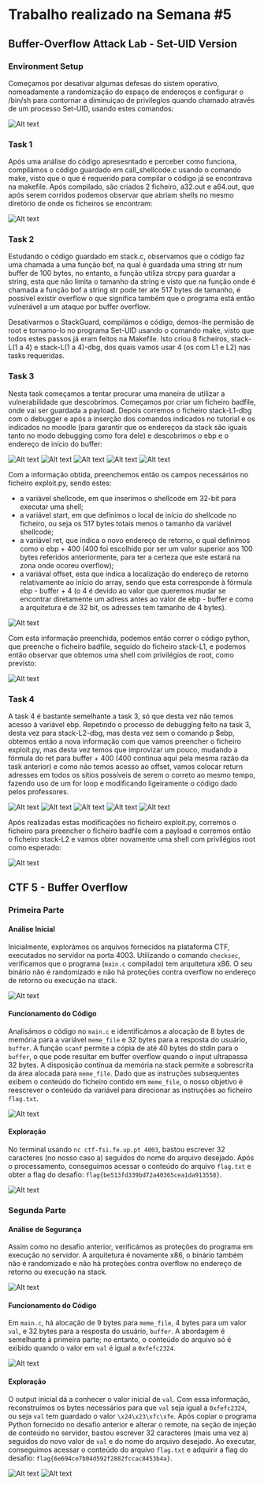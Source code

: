 # Trabalho realizado na Semana #5

## Buffer-Overflow Attack Lab - Set-UID Version

### Environment Setup

Começamos por desativar algumas defesas do sistem operativo, nomeadamente a randomização do espaço de endereços e configurar o /bin/sh para contornar a diminuiçao de privilegios quando chamado através de um processo Set-UID, usando estes comandos:

![Alt text](/images/image-1.png)

### Task 1

Após uma análise do código apresesntado e perceber como funciona, compilámos o código guardado em call_shellcode.c usando o comando make, visto que o que é requerido para compilar o código já se encontrava na makefile. Após compilado, são criados 2 ficheiro, a32.out e a64.out,  que após serem corridos podemos observar que abriam shells no mesmo diretório de onde os ficheiros se encontram:

![Alt text](/images/image-2.png)

### Task 2

Estudando o código guardado em stack.c, observamos que o código faz uma chamada a uma função bof, na qual é guardada uma string str num buffer de 100 bytes, no entanto, a função utiliza strcpy para guardar a string, esta que não limita o tamanho da string e visto que na função onde é chamada a função bof a string str pode ter ate 517 bytes de tamanho, é possível existir overflow o que significa também que o programa está então vulnerável a um ataque por buffer overflow.

Desativarmos o StackGuard, compilámos o código, demos-lhe permisão de root e tornamo-lo no programa Set-UID usando o comando make, visto que todos estes passos já eram feitos na Makefile. Isto criou 8 ficheiros, stack-L(1 a 4) e stack-L(1 a 4)-dbg, dos quais vamos usar 4 (os com L1 e L2) nas tasks requeridas.

### Task 3

Nesta task começamos a tentar procurar uma maneira de utilizar a vulnerabilidade que descobrimos. Começamos por criar um ficheiro badfile, onde vai ser guardada a payload. Depois corremos o ficheiro stack-L1-dbg com o debugger e após a inserção dos comandos indicados no tutorial e os indicados no moodle (para garantir que os endereços da stack são iguais tanto no modo debugging como fora dele) e descobrimos o ebp e o endereço de início do buffer:

![Alt text](/images/image-3.png)
![Alt text](/images/image-4.png)
![Alt text](/images/image-5.png)
![Alt text](/images/image-6.png)
![Alt text](/images/image-7.png)

Com a informação obtida, preenchemos então os campos necessários no ficheiro exploit.py, sendo estes: 

- a variável shellcode, em que inserimos o shellcode em 32-bit para executar uma shell;
- a variável start, em que definimos o local de início do shellcode no ficheiro, ou seja os 517 bytes totais menos o tamanho da variável shellcode;
- a variável ret, que indica o novo endereço de retorno, o qual definimos como o ebp + 400 (400 foi escolhido por ser um valor superior aos 100 bytes referidos anteriormente, para ter a certeza que este estará na zona onde ocoreu overflow);
- a variával offset, esta que indica a localização do endereço de retorno relativamente ao início do array, sendo que esta corresponde à fórmula ebp - buffer + 4 (o 4 é devido ao valor que queremos mudar se encontrar diretamente um adress antes ao valor de ebp - buffer e como a arquitetura é de 32 bit, os adresses tem tamanho de 4 bytes).

![Alt text](/images/image-8.png)

Com esta informação preenchida, podemos então correr o código python, que preenche o ficheiro badfile, seguido do ficheiro stack-L1, e podemos então observar que obtemos uma shell com privilégios de root, como previsto:

![Alt text](/images/image-16.png)

### Task 4

A task 4 é bastante semelhante a task 3, só que desta vez não temos acesso à variável ebp.
Repetindo o processo de debugging feito na task 3, desta vez para stack-L2-dbg, mas desta vez sem o comando p $ebp, obtemos então a nova informação com que vamos preencher o ficheiro exploit.py, mas desta vez temos que improvizar um pouco, mudando a fórmula do ret para buffer + 400 (400 continua aqui pela mesma razão da task anterior) e como não temos acesso ao offset, vamos colocar return adresses em todos os sítios possíveis de serem o correto ao mesmo tempo, fazendo uso de um for loop e modificando ligeiramente o código dado pelos professores.

![Alt text](/images/image-9.png)
![Alt text](/images/image-10.png)
![Alt text](/images/image-11.png)
![Alt text](/images/image-12.png)
![Alt text](/images/image-15.png)


Após realizadas estas modificações no ficheiro exploit.py, corremos o ficheiro para preencher o ficheiro badfile com a payload e corremos então o ficheiro stack-L2 e vamos obter novamente uma shell com privilégios root como esperado:

![Alt text](/images/image-14.png)

## CTF 5 - Buffer Overflow

### Primeira Parte

#### Análise Inicial

Inicialmente, explorámos os arquivos fornecidos na plataforma CTF, executados no servidor na porta 4003.
Utilizando o comando `checksec`, verificamos que o programa (`main.c` compilado) tem arquitetura x86. O seu binário não é randomizado e não há proteções contra overflow no endereço de retorno ou execução na stack.

![Alt text](/images/_image1.png)

#### Funcionamento do Código

Analisámos o código no `main.c` e identificámos a alocação de 8 bytes de memória para a variável `meme_file` e 32 bytes para a resposta do usuário, `buffer`.
A função `scanf` permite a cópia de até 40 bytes do stdin para o `buffer`, o que pode resultar em buffer overflow quando o input ultrapassa 32 bytes.
A disposição contínua da memória na stack permite a sobrescrita da área alocada para `meme_file`. Dado que as instruções subsequentes exibem o conteúdo do ficheiro contido em `meme_file`, o nosso objetivo é reescrever o conteúdo da variável para direcionar as instruções ao ficheiro `flag.txt`.

![Alt text](/images/_image2.png)

#### Exploração

No terminal usando ```nc ctf-fsi.fe.up.pt 4003```, bastou escrever 32 caracteres (no nosso caso a) seguidos do nome do arquivo desejado.
Após o processamento, conseguimos acessar o conteúdo do arquivo `flag.txt` e obter a flag do desafio: `flag{be513fd339bd72a40365cea1da913558}`.

![Alt text](/images/_image3.png)

### Segunda Parte

#### Análise de Segurança

Assim como no desafio anterior, verificámos as proteções do programa em execução no servidor. A arquitetura é novamente x86, o binário também não é randomizado e não há proteções contra overflow no endereço de retorno ou execução na stack.

![Alt text](/images/_image4.png)

#### Funcionamento do Código

Em `main.c`, há alocação de 9 bytes para `meme_file`, 4 bytes para um valor `val`, e 32 bytes para a resposta do usuário, `buffer`.
A abordagem é semelhante à primeira parte; no entanto, o conteúdo do arquivo só é exibido quando o valor em `val` é igual a `0xfefc2324`.

![Alt text](/images/_image5.png)

#### Exploração

O output inicial dá a conhecer o valor inicial de `val`. Com essa informação, reconstruímos os bytes necessários para que `val` seja igual a `0xfefc2324`, ou seja `val` tem guardado o valor `\x24\x23\xfc\xfe`.
Após copiar o programa Python fornecido no desafio anterior e alterar o remote, na seção de injeção de conteúdo no servidor, bastou escrever 32 caracteres (mais uma vez a) seguidos do novo valor de `val` e do nome do arquivo desejado.
Ao executar, conseguimos acessar o conteúdo do arquivo `flag.txt` e adquirir a flag do desafio: `flag{6e694ce7b04d592f2882fccac8453b4a}`.

![Alt text](/images/_image6.png)
![Alt text](/images/_image7.png)
